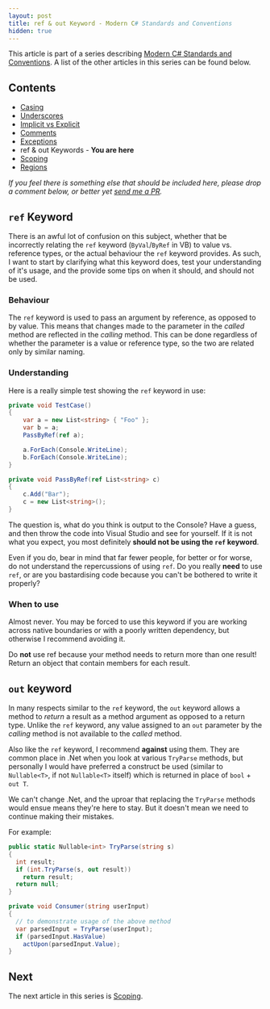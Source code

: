 ```yaml
---
layout: post
title: ref & out Keyword - Modern C# Standards and Conventions
hidden: true
---
```


This article is part of a series describing [Modern C# Standards and Conventions](http://blog.devbot.net/standards). A list of the other articles in this series can be found below.

## Contents

* [Casing](http://blog.devbot.net/conventions-casing)
* [Underscores](http://blog.devbot.net/conventions-underscores)
* [Implicit vs Explicit](http://blog.devbot.net/conventions-implicit)
* [Comments](http://blog.devbot.net/conventions-comments)
* [Exceptions](http://blog.devbot.net/conventions-exceptions)
* ref & out Keywords - **You are here**
* [Scoping](http://blog.devbot.net/conventions-scoping)
* [Regions](http://blog.devbot.net/conventions-regions)

_If you feel there is something else that should be included here, please drop a comment below, or better yet [send me a PR](https://github.com/smudge202/smudge202.github.io)._

## `ref` Keyword

There is an awful lot of confusion on this subject, whether that be incorrectly relating the `ref` keyword (`ByVal`/`ByRef` in VB) to value vs. reference types, or the actual behaviour the `ref` keyword provides. As such, I want to start by clarifying what this keyword does, test your understanding of it's usage, and the provide some tips on when it should, and should not be used.

### Behaviour

The `ref` keyword is used to pass an argument by reference, as opposed to by value. This means that changes made to the parameter in the _called_ method are reflected in the _calling_ method. This can be done regardless of whether the parameter is a value or reference type, so the two are related only by similar naming.

### Understanding

Here is a really simple test showing the `ref` keyword in use:

```c#
private void TestCase()
{
	var a = new List<string> { "Foo" };
	var b = a;
	PassByRef(ref a);

	a.ForEach(Console.WriteLine);
	b.ForEach(Console.WriteLine);
}

private void PassByRef(ref List<string> c)
{
	c.Add("Bar");
	c = new List<string>();
}
```

The question is, what do you think is output to the Console? Have a guess, and then throw the code into Visual Studio and see for yourself. If it is not what you expect, you most definitely **should not be using the `ref` keyword**.

Even if you do, bear in mind that far fewer people, for better or for worse, do not understand the repercussions of using `ref`. Do you really **need** to use `ref`, or are you bastardising code because you can't be bothered to write it properly?

### When to use

Almost never. You may be forced to use this keyword if you are working across native boundaries or with a poorly written dependency, but otherwise I recommend avoiding it.

Do **not** use ref because your method needs to return more than one result! Return an object that contain members for each result.

## `out` keyword

In many respects similar to the `ref` keyword, the `out` keyword allows a method to _return_ a result as a method argument as opposed to a return type. Unlike the `ref` keyword, any value assigned to an `out` parameter by the _calling_ method is not available to the _called_ method.

Also like the `ref` keyword, I recommend **against** using them. They are common place in .Net when you look at various `TryParse` methods, but personally I would have preferred a construct be used (similar to `Nullable<T>`, if not `Nullable<T>` itself) which is returned in place of `bool` + `out T`.

We can't change .Net, and the uproar that replacing the `TryParse` methods would ensue means they're here to stay. But it doesn't mean we need to continue making their mistakes.

For example:

```c#
public static Nullable<int> TryParse(string s)
{
  int result;
  if (int.TryParse(s, out result))
    return result;
  return null;
}

private void Consumer(string userInput)
{
  // to demonstrate usage of the above method
  var parsedInput = TryParse(userInput);
  if (parsedInput.HasValue)
    actUpon(parsedInput.Value);
}
```

## Next

The next article in this series is [Scoping](http://blog.devbot.net/conventions-scoping).

